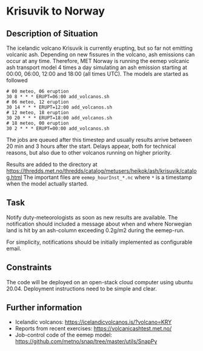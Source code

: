 # Krisuvik to Norway

## Description of Situation

The icelandic volcano Krìsuvik is currently erupting, but so far not emitting volcanic ash. 
Depending on new fissures in the volcano, ash emissions can occur at any time. Therefore, MET Norway
is running the eemep volcanic ash transport model 4 times a day simulating an ash emission starting at
00:00, 06:00, 12:00 and 18:00 (all times UTC). The models are started as followed

```
# 00 meteo, 06 eruption
30 8 * * * ERUPT=06:00 add_volcanos.sh
# 06 meteo, 12 eruption
30 14 * * * ERUPT=12:00 add_volcanos.sh
# 12 meteo, 18 eruption
30 20 * * * ERUPT=18:00 add_volcanos.sh
# 18 meteo, 00 eruption
30 2 * * * ERUPT=00:00 add_volcanos.sh
```

The jobs are queued after this timestep and usually results arrive between 20 min and 3 hours after
the start. Delays appear, both for technical reasons, but also due to other volcanos running on higher priority.

Results are added to the directory at https://thredds.met.no/thredds/catalog/metusers/heikok/ash/krisuvik/catalog.html
The important files are  `eemep_hourInst_*.nc` where `*` is a timestamp when the model actually started.

## Task

Notify duty-meteorologists as soon as new results are available. The notification should included a message about
when and where Norwegian land is hit by an ash-column exceeding 0.2g/m2 during the eemep-run.

For simplicity, notifications should be initially implemented as configurable email.

## Constraints

The code will be deployed on an open-stack cloud computer using ubuntu 20.04. 
Deployment instructions need to be simple and clear.

## Further information

  * Icelandic volcanos: https://icelandicvolcanos.is/?volcano=KRY
  * Reports from recent exercises: https://volcanicashtest.met.no/
  * Job-control code of the eemep model: https://github.com/metno/snap/tree/master/utils/SnapPy
